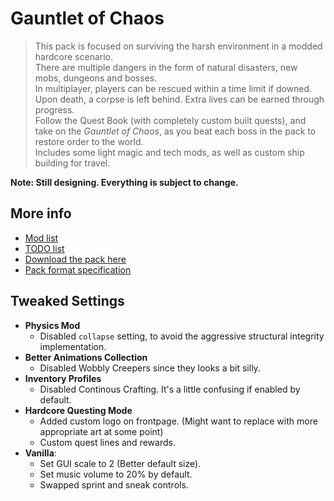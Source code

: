 # Gauntlet of Chaos
> This pack is focused on surviving the harsh environment in a modded hardcore scenario.  
There are multiple dangers in the form of natural disasters, new mobs, dungeons and bosses.  
In multiplayer, players can be rescued within a time limit if downed. Upon death, a corpse is left behind. Extra lives can be earned through progress.  
Follow the Quest Book (with completely custom built quests), and take on the *Gauntlet of Chaos*, as you beat each boss in the pack to restore order to the world.  
Includes some light magic and tech mods, as well as custom ship building for travel.

**Note: Still designing. Everything is subject to change.**

## More info
* [Mod list](MODS.md)
* [TODO list](TODO.md)
* [Download the pack here](https://github.com/MaverickMartyn/Gauntlet-of-Chaos/releases/)
* [Pack format specification](https://github.com/packwiz/packwiz-spec)

## Tweaked Settings
* **Physics Mod**
    * Disabled `collapse` setting, to avoid the aggressive structural integrity implementation.
* **Better Animations Collection**
    * Disabled Wobbly Creepers since they looks a bit silly.
* **Inventory Profiles**
    * Disabled Continous Crafting. It's a little confusing if enabled by default.
* **Hardcore Questing Mode**
    * Added custom logo on frontpage. (Might want to replace with more appropriate art at some point)
    * Custom quest lines and rewards.
* **Vanilla**:
    * Set GUI scale to 2 (Better default size).
    * Set music volume to 20% by default.
    * Swapped sprint and sneak controls.